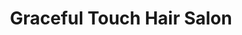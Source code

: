 ---
title: "Graceful Touch Hair Salon"
url: /portsmouth/graceful-touch-hair-salon/
shop: hairdresser
---